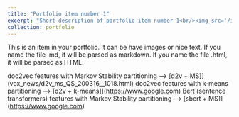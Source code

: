 ```yaml
---
title: "Portfolio item number 1"
excerpt: "Short description of portfolio item number 1<br/><img src='/images/500x300.png'>"
collection: portfolio
---
```


This is an item in your portfolio. It can be have images or nice text. If you name the file .md, it will be parsed as markdown. If you name the file .html, it will be parsed as HTML. 


doc2vec features with Markov Stability partitioning --> [d2v + MS]](vox_news/d2v_ms_QS_200316__1018.html)
doc2vec features with k-means partitioning --> [d2v + k-means]](https://www.google.com)
Bert (sentence transformers) features with Markov Stability partitioning --> [sbert + MS]](https://www.google.com)

